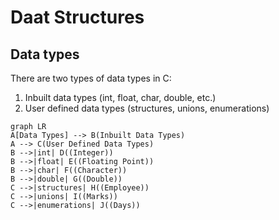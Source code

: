 # Daat Structures

## Data types

There are two types of data types in C:
1. Inbuilt data types (int, float, char, double, etc.)
2. User defined data types (structures, unions, enumerations)

```mermaid  
graph LR
A[Data Types] --> B(Inbuilt Data Types)
A --> C(User Defined Data Types)
B -->|int| D((Integer))
B -->|float| E((Floating Point))
B -->|char| F((Character))
B -->|double| G((Double))
C -->|structures| H((Employee))
C -->|unions| I((Marks))
C -->|enumerations| J((Days))
```
